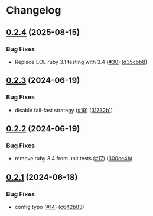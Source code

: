 # Changelog

## [0.2.4](https://github.com/test-kitchen/.github/compare/v0.2.3...v0.2.4) (2025-08-15)


### Bug Fixes

* Replace EOL ruby 3.1 testing with 3.4 ([#30](https://github.com/test-kitchen/.github/issues/30)) ([d35cbb8](https://github.com/test-kitchen/.github/commit/d35cbb8be393534349b214c741c8becf6654bed7))

## [0.2.3](https://github.com/test-kitchen/.github/compare/v0.2.2...v0.2.3) (2024-06-19)


### Bug Fixes

* disable fail-fast strategy ([#19](https://github.com/test-kitchen/.github/issues/19)) ([31732b1](https://github.com/test-kitchen/.github/commit/31732b141cdbc8769114085c5bcdf9ebdd275472))

## [0.2.2](https://github.com/test-kitchen/.github/compare/v0.2.1...v0.2.2) (2024-06-19)


### Bug Fixes

* remove ruby 3.4 from unit tests ([#17](https://github.com/test-kitchen/.github/issues/17)) ([300ce4b](https://github.com/test-kitchen/.github/commit/300ce4ba863f9a8cc5f17e9fee672ab0b15b1b19))

## [0.2.1](https://github.com/test-kitchen/.github/compare/v0.2.0...v0.2.1) (2024-06-18)


### Bug Fixes

* config typo ([#14](https://github.com/test-kitchen/.github/issues/14)) ([c642b83](https://github.com/test-kitchen/.github/commit/c642b83fb5f3bfc48def3cf8429f8c17531e4e81))
